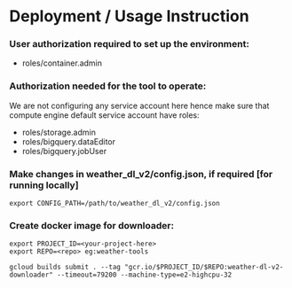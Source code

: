 # Deployment / Usage Instruction 

### User authorization required to set up the environment:
* roles/container.admin

### Authorization needed for the tool to operate:
We are not configuring any service account here hence make sure that compute engine default service account have roles:
* roles/storage.admin
* roles/bigquery.dataEditor
* roles/bigquery.jobUser

### Make changes in weather_dl_v2/config.json, if required [for running locally]
```
export CONFIG_PATH=/path/to/weather_dl_v2/config.json
```

### Create docker image for downloader:
```
export PROJECT_ID=<your-project-here>
export REPO=<repo> eg:weather-tools

gcloud builds submit . --tag "gcr.io/$PROJECT_ID/$REPO:weather-dl-v2-downloader" --timeout=79200 --machine-type=e2-highcpu-32
```
